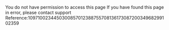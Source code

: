You do not have permission to access this page If you have found this page in error, please contact support Reference:109710023445030085701238875570813617308720034968299102359
